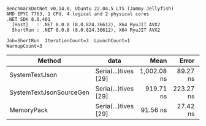 ```

BenchmarkDotNet v0.14.0, Ubuntu 22.04.5 LTS (Jammy Jellyfish)
AMD EPYC 7763, 1 CPU, 4 logical and 2 physical cores
.NET SDK 8.0.401
  [Host]   : .NET 8.0.8 (8.0.824.36612), X64 RyuJIT AVX2
  ShortRun : .NET 8.0.8 (8.0.824.36612), X64 RyuJIT AVX2

Job=ShortRun  IterationCount=3  LaunchCount=1  
WarmupCount=3  

```
| Method                  | data                 | Mean        | Error     | StdDev    | Min       | Max         | Gen0   | Allocated |
|------------------------ |--------------------- |------------:|----------:|----------:|----------:|------------:|-------:|----------:|
| SystemTextJson          | Seria(...)tives [29] | 1,002.08 ns |  89.27 ns |  4.893 ns | 998.53 ns | 1,007.66 ns | 0.0038 |     464 B |
| SystemTextJsonSourceGen | Seria(...)tives [29] |   919.71 ns | 223.27 ns | 12.238 ns | 905.89 ns |   929.17 ns | 0.0067 |     568 B |
| MemoryPack              | Seria(...)tives [29] |    91.56 ns |  27.42 ns |  1.503 ns |  89.83 ns |    92.57 ns | 0.0014 |     120 B |
